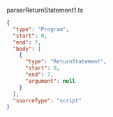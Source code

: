 parserReturnStatement1.ts
```json
{
  "type": "Program",
  "start": 0,
  "end": 7,
  "body": [
    {
      "type": "ReturnStatement",
      "start": 0,
      "end": 7,
      "argument": null
    }
  ],
  "sourceType": "script"
}
```
